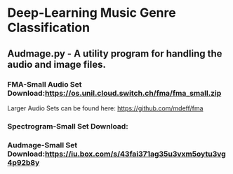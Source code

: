 # Deep-Learning Music Genre Classification

## Audmage.py - A utility program for handling the audio and image files.

### FMA-Small Audio Set Download:https://os.unil.cloud.switch.ch/fma/fma_small.zip<br>
Larger Audio Sets can be found here: https://github.com/mdeff/fma<br>


### Spectrogram-Small Set Download:


### Audmage-Small Set Download:https://iu.box.com/s/43fai371ag35u3vxm5oytu3vg4p92b8y
